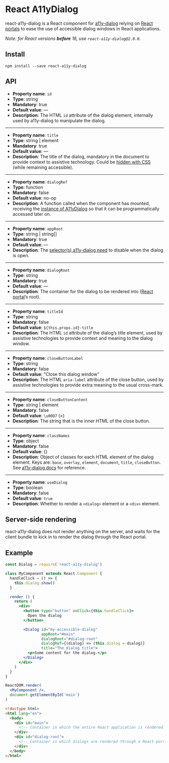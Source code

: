 # React A11yDialog

react-a11y-dialog is a React component for [a11y-dialog](https://github.com/edenspiekermann/a11y-dialog) relying on [React portals](https://reactjs.org/docs/portals.html) to ease the use of accessible dialog windows in React applications.

*Note: for React versions **before** 16, use `react-a11y-dialog@2.0.0`.*

## Install

```
npm install --save react-a11y-dialog
```

## API

* **Property name**: `id`
* **Type**: string
* **Mandatory**: true
* **Default value**: —
* **Description**: The HTML `id` attribute of the dialog element, internally used by a11y-dialog to manipulate the dialog.

---

* **Property name**: `title`
* **Type**: string | element
* **Mandatory**: true
* **Default value**: —
* **Description**: The title of the dialog, mandatory in the document to provide context to assistive technology. Could be [hidden with CSS](https://hugogiraudel.com/2016/10/13/css-hide-and-seek/) (while remaining accessible).

---

* **Property name**: `dialogRef`
* **Type**: function
* **Mandatory**: false
* **Default value**: no-op
* **Description**: A function called when the component has mounted, receiving the [instance of A11yDialog](http://edenspiekermann.github.io/a11y-dialog/#js-api) so that it can be programmatically accessed later on.

---

* **Property name**: `appRoot`
* **Type**: string | string[]
* **Mandatory**: true
* **Default value**: —
* **Description**: The [selector(s) a11y-dialog need](http://edenspiekermann.github.io/a11y-dialog/#javascript-instantiation) to disable when the dialog is open.

---

* **Property name**: `dialogRoot`
* **Type**: string
* **Mandatory**: true
* **Default value**: —
* **Description**: The container for the dialog to be rendered into ([React portal](https://reactjs.org/docs/portals.html)’s root).

---

* **Property name**: `titleId`
* **Type**: string
* **Mandatory**: false
* **Default value**: `${this.props.id}-title`
* **Description**: The HTML `id` attribute of the dialog’s title element, used by assistive technologies to provide context and meaning to the dialog window.

---

* **Property name**: `closeButtonLabel`
* **Type**: string
* **Mandatory**: false
* **Default value**: “Close this dialog window”
* **Description**:  The HTML `aria-label` attribute of the close button, used by assistive technologies to provide extra meaning to the usual cross-mark.

---

* **Property name**: `closeButtonContent`
* **Type**: string | element
* **Mandatory**: false
* **Default value**: `\u00D7` (×)
* **Description**: The string that is the inner HTML of the close button.

---

* **Property name**: `classNames`
* **Type**: object
* **Mandatory**: false
* **Default value**: {}
* **Description**: Object of classes for each HTML element of the dialog element. Keys are: `base`, `overlay`, `element`, `document`, `title`, `closeButton`. See [a11y-dialog docs](http://edenspiekermann.github.io/a11y-dialog/#expected-dom-structure) for reference.

---

* **Property name**: `useDialog`
* **Type**: boolean
* **Mandatory**: false
* **Default value**: `true`
* **Description**: Whether to render a `<dialog>` element or a `<div>` element.

## Server-side rendering

react-a11y-dialog does not render anything on the server, and waits for the client bundle to kick in to render the dialog through the React portal.

## Example

```jsx
const Dialog = require('react-a11y-dialog')

class MyComponent extends React.Component {
  handleClick = () => {
    this.dialog.show()
  }

  render () {
    return (
      <div>
        <button type="button" onClick={this.handleClick}>
          Open the dialog
        </button>

        <Dialog id="my-accessible-dialog"
                appRoot="#main"
                dialogRoot="#dialog-root"
                dialogRef={(dialog) => (this.dialog = dialog)}
                title="The dialog title">
          <p>Some content for the dialog.</p>
        </Dialog>
      </div>
    )
  }
}

ReactDOM.render(
  <MyComponent />,
  document.getElementById('main')
)
```

```html
<!doctype html>
<html lang="en">
  <body>
    <div id="main">
      <!-- Container in which the entire React application is rendered. -->
    </div>
    <div id="dialog-root">
      <!-- Container in which dialogs are rendered through a React portal. -->
    </div>
  </body>
</html>
```
